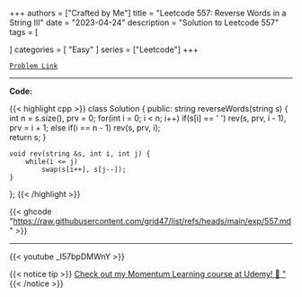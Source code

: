
+++
authors = ["Crafted by Me"]
title = "Leetcode 557: Reverse Words in a String III"
date = "2023-04-24"
description = "Solution to Leetcode 557"
tags = [
    
]
categories = [
    "Easy"
]
series = ["Leetcode"]
+++



[`Problem Link`](https://leetcode.com/problems/reverse-words-in-a-string-iii/description/)

---

**Code:**

{{< highlight cpp >}}
class Solution {
public:
    string reverseWords(string s) {
        int n = s.size(), prv = 0;
        for(int i = 0; i < n; i++)
            if(s[i] == ' ')
                rev(s, prv, i - 1), prv = i + 1;
            else if(i == n - 1)
                rev(s, prv, i);        
        return s;
    }
    
    void rev(string &s, int i, int j) {
        while(i <= j)
            swap(s[i++], s[j--]);
    }
};
{{< /highlight >}}

{{< ghcode "https://raw.githubusercontent.com/grid47/list/refs/heads/main/exp/557.md" >}}

---

{{< youtube _I57bpDMWnY >}}

{{< notice tip >}}
[Check out my Momentum Learning course at Udemy! 🚀 "](https://www.udemy.com/course/blind-75-the-data-structures-and-algorithms-essentials/)
{{< /notice >}}

